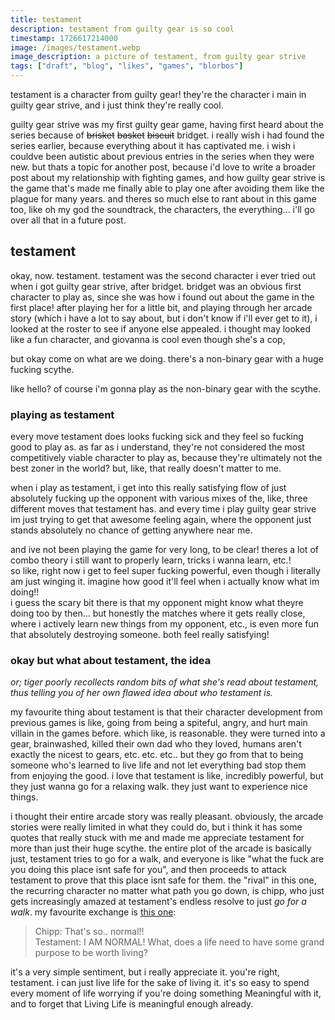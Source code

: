 ```yaml
---
title: testament
description: testament from guilty gear is so cool
timestamp: 1726617214000
image: /images/testament.webp
image_description: a picture of testament, from guilty gear strive
tags: ["draft", "blog", "likes", "games", "blorbos"]
---
```

testament is a character from guilty gear! they're the character i main in guilty gear strive, and i just think they're really cool.

guilty gear strive was my first guilty gear game, having first heard about the series because of ~~brisket~~ ~~basket~~ ~~biscuit~~ bridget. i really wish i had found the series earlier, because everything about it has captivated me. i wish i couldve been autistic about previous entries in the series when they were new. but thats a topic for another post, because i'd love to write a broader post about my relationship with fighting games, and how guilty gear strive is the game that's made me finally able to play one after avoiding them like the plague for many years. and theres so much else to rant about in this game too, like oh my god the soundtrack, the characters, the everything... i'll go over all that in a future post.

## testament
okay, now. testament. testament was the second character i ever tried out when i got guilty gear strive, after bridget. bridget was an obvious first character to play as, since she was how i found out about the game in the first place! after playing her for a little bit, and playing through her arcade story (which i have a lot to say about, but i don't know if i'll ever get to it), i looked at the roster to see if anyone else appealed. i thought may looked like a fun character, and giovanna is cool even though she's a cop, 

but okay come on what are we doing. there's a non-binary gear with a huge fucking scythe. 

like hello? of course i'm gonna play as the non-binary gear with the scythe. 

### playing as testament
every move testament does looks fucking sick and they feel so fucking good to play as. as far as i understand, they're not considered the most competitively viable character to play as, because they're ultimately not the best zoner in the world? but, like, that really doesn't matter to me. 

when i play as testament, i get into this really satisfying flow of just absolutely fucking up the opponent with various mixes of the, like, three different moves that testament has. and every time i play guilty gear strive im just trying to get that awesome feeling again, where the opponent just stands absolutely no chance of getting anywhere near me.

and ive not been playing the game for very long, to be clear! theres a lot of combo theory i still want to properly learn, tricks i wanna learn, etc.!  
so like, right now i get to feel super fucking powerful, even though i literally am just winging it. imagine how good it'll feel when i actually know what im doing!!  
i guess the scary bit there is that my opponent might know what theyre doing too by then... but honestly the matches where it gets really close, where i actively learn new things from my opponent, etc., is even more fun that absolutely destroying someone. both feel really satisfying!

### okay but what about testament, the idea
*or; tiger poorly recollects random bits of what she's read about testament, thus telling you of her own flawed idea about who testament is.*

my favourite thing about testament is that their character development from previous games is like, going from being a spiteful, angry, and hurt main villain in the games before. which like, is reasonable. they were turned into a gear, brainwashed, killed their own dad who they loved, humans aren't exactly the nicest to gears, etc. etc. etc.. but they go from that to being someone who's learned to live life and not let everything bad stop them from enjoying the good. i love that testament is like, incredibly powerful, but they just wanna go for a relaxing walk. they just want to experience nice things.

i thought their entire arcade story was really pleasant. obviously, the arcade stories were really limited in what they could do, but i think it has some quotes that really stuck with me and made me appreciate testament for more than just their huge scythe. the entire plot of the arcade is basically just, testament tries to go for a walk, and everyone is like "what the fuck are you doing this place isnt safe for you", and then proceeds to attack testament to prove that this place isnt safe for them. the "rival" in this one, the recurring character no matter what path you go down, is chipp, who just gets increasingly amazed at testament's endless resolve to just *go for a walk*. my favourite exchange is [this one](https://youtu.be/xpPq5TfgTQc?t=121):

> Chipp: That's so.. normal!! \
> Testament: I AM NORMAL! What, does a life need to have some grand purpose to be worth living?

it's a very simple sentiment, but i really appreciate it. you're right, testament. i can just live life for the sake of living it. it's so easy to spend every moment of life worrying if you're doing something Meaningful with it, and to forget that Living Life is meaningful enough already.